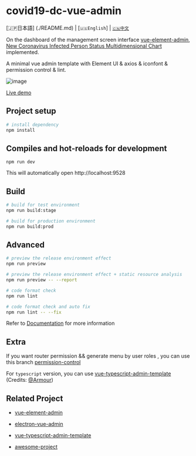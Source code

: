 # covid19-dc-vue-admin

[🇯🇵日本語] (./README.md) | [`🇺🇸English`] | [`🇨🇳中文`](./README.zh.md)

On the dashboard of the management screen interface [vue-element-admin](https://github.com/PanJiaChen/vue-admin-template), [New Coronavirus Infected Person Status Multidimensional Chart](https://github.com/yoshinaga-ken/covid19-dc) implemented.

A minimal vue admin template with Element UI & axios & iconfont & permission control & lint.

![image](img/hlp/covid19-dc-demo-v1.gif)

[Live demo](https://yoshinaga-ken.github.io/covid19-dc-vue-admin/dist/)


## Project setup

```bash
# install dependency
npm install
```

## Compiles and hot-reloads for development
```
npm run dev
```

This will automatically open http://localhost:9528

## Build

```bash
# build for test environment
npm run build:stage

# build for production environment
npm run build:prod
```

## Advanced

```bash
# preview the release environment effect
npm run preview

# preview the release environment effect + static resource analysis
npm run preview -- --report

# code format check
npm run lint

# code format check and auto fix
npm run lint -- --fix
```

Refer to [Documentation](https://panjiachen.github.io/vue-element-admin-site/guide/essentials/deploy.html) for more information


## Extra

If you want router permission && generate menu by user roles , you can use this branch [permission-control](https://github.com/PanJiaChen/vue-admin-template/tree/permission-control)

For `typescript` version, you can use [vue-typescript-admin-template](https://github.com/Armour/vue-typescript-admin-template) (Credits: [@Armour](https://github.com/Armour))

## Related Project

- [vue-element-admin](https://github.com/PanJiaChen/vue-element-admin)

- [electron-vue-admin](https://github.com/PanJiaChen/electron-vue-admin)

- [vue-typescript-admin-template](https://github.com/Armour/vue-typescript-admin-template)

- [awesome-project](https://github.com/PanJiaChen/vue-element-admin/issues/2312)

